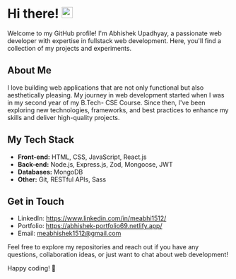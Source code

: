 <!-- <div align="center">
   <h1>Hi there, I'm Abhishek <img src="https://media.giphy.com/media/hvRJCLFzcasrR4ia7z/giphy.gif" width="25px"> </h1>
</div>

👩🏻‍💻 Web Developer sharing about my journey and learnings in tech<br/>
🚀 Proficient in Frontend Web Development<br/>
💭 Currently learning about backend web development and databases<br/>

### - Languages and Tools...

![HTML5](https://img.shields.io/badge/html5-%23E34F26.svg?style=for-the-badge&logo=html5&logoColor=white)
![CSS3](https://img.shields.io/badge/css3-%231572B6.svg?style=for-the-badge&logo=css3&logoColor=white)
![JavaScript](https://img.shields.io/badge/javascript-%23323330.svg?style=for-the-badge&logo=javascript&logoColor=%23F7DF1E)
![Python](https://img.shields.io/badge/python-3670A0?style=for-the-badge&logo=python&logoColor=ffdd54)
![Java](https://img.shields.io/badge/java-%23ED8B00.svg?style=for-the-badge&logo=openjdk&logoColor=white)
![C](https://img.shields.io/badge/c-%2300599C.svg?style=for-the-badge&logo=c&logoColor=white)<br/>
![React](https://img.shields.io/badge/react-%2320232a.svg?style=for-the-badge&logo=react&logoColor=%2361DAFB)
![TailwindCSS](https://img.shields.io/badge/tailwindcss-%2338B2AC.svg?style=for-the-badge&logo=tailwind-css&logoColor=white)

### - What i do
<br />
<p align="center">
   <img src="https://media.giphy.com/media/f9XgHHnPnDjOF1hWpl/giphy.gif" />
</p>

<p align="center">💙 If you like my projects, Give them ⭐ and Share it with friends!</p>
</p>
<p align="center">Made with ❤️ in Bharat</p>

<h2 align='center'>⚡️<i>Stay awesome!</i>⚡️</h2> -->

# Hi there! <img src="https://media.giphy.com/media/hvRJCLFzcasrR4ia7z/giphy.gif" width="25px">

Welcome to my GitHub profile! I'm Abhishek Upadhyay, a passionate web developer with expertise in fullstack web development. Here, you'll find a collection of my projects and experiments.

## About Me

I love building web applications that are not only functional but also aesthetically pleasing. My journey in web development started when I was in my second year of my B.Tech- CSE Course. Since then, I've been exploring new technologies, frameworks, and best practices to enhance my skills and deliver high-quality projects.

## My Tech Stack

- **Front-end:** HTML, CSS, JavaScript, React.js
- **Back-end:** Node.js, Express.js, Zod, Mongoose, JWT
- **Databases:** MongoDB
- **Other:** Git, RESTful APIs, Sass

## Get in Touch

- LinkedIn: https://www.linkedin.com/in/meabhi1512/
- Portfolio: https://abhishek-portfolio69.netlify.app/
- Email: meabhishek1512@gmail.com

Feel free to explore my repositories and reach out if you have any questions, collaboration ideas, or just want to chat about web development!

Happy coding! 🚀
